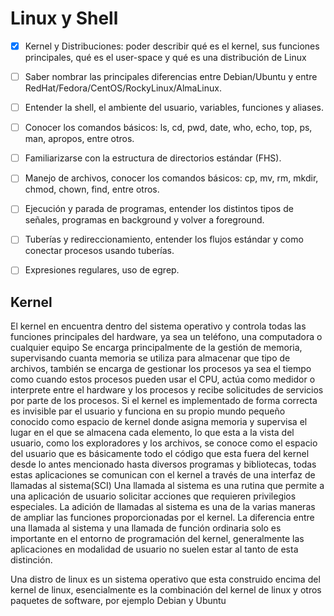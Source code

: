 # Linux y Shell

- [x] Kernel y Distribuciones: poder describir qué es el kernel, sus funciones principales, qué es el user-space y qué es una distribución de Linux
- [ ] Saber nombrar las principales diferencias entre Debian/Ubuntu y entre RedHat/Fedora/CentOS/RockyLinux/AlmaLinux.
- [ ] Entender la shell, el ambiente del usuario, variables, funciones y aliases.
- [ ] Conocer los comandos básicos: ls, cd, pwd, date, who, echo, top, ps, man, apropos, entre otros.
- [ ] Familiarizarse con la estructura de directorios estándar (FHS).
- [ ] Manejo de archivos, conocer los comandos básicos: cp, mv, rm, mkdir, chmod, chown, find, entre otros.
- [ ] Ejecución y parada de programas, entender los distintos tipos de señales, programas en background y volver a foreground.
- [ ] Tuberías y redireccionamiento, entender los flujos estándar y como conectar procesos usando tuberías.
- [ ] Expresiones regulares, uso de egrep.


## Kernel

El kernel en encuentra dentro del sistema operativo y controla todas las funciones principales del hardware, ya sea un teléfono, una computadora o cualquier equipo
Se encarga principalmente de la gestión de memoria, supervisando cuanta memoria se utiliza para almacenar que tipo de archivos, también se encarga de gestionar los procesos ya sea el tiempo como cuando estos procesos pueden usar el CPU, actúa como medidor o interprete entre el hardware y los procesos y recibe solicitudes de servicios por parte de los procesos.
Si el kernel es implementado de forma correcta es invisible par el usuario y funciona en su propio mundo pequeño conocido como espacio de kernel  donde asigna memoria y supervisa el lugar en el que se almacena cada elemento, lo que esta a la vista del usuario, como los exploradores y los archivos, se conoce como el espacio del usuario que es básicamente todo el código que esta fuera del kernel desde lo antes mencionado hasta diversos programas y bibliotecas, todas estas aplicaciones se comunican con el kernel a través de una interfaz de llamadas al sistema(SCI)
Una llamada al sistema es una rutina que permite a una aplicación de usuario solicitar acciones que requieren privilegios especiales. La adición de llamadas al sistema es una de la varias maneras de ampliar las funciones proporcionadas por el kernel.
La diferencia entre una llamada al sistema y una llamada de función ordinaria solo es importante en el entorno de programación del kernel, generalmente las aplicaciones en modalidad de usuario no suelen estar al tanto de esta distinción.

Una distro de linux es un sistema operativo que esta construido encima del kernel de linux, esencialmente es la combinación del kernel de linux y otros paquetes de software, por ejemplo Debian y Ubuntu